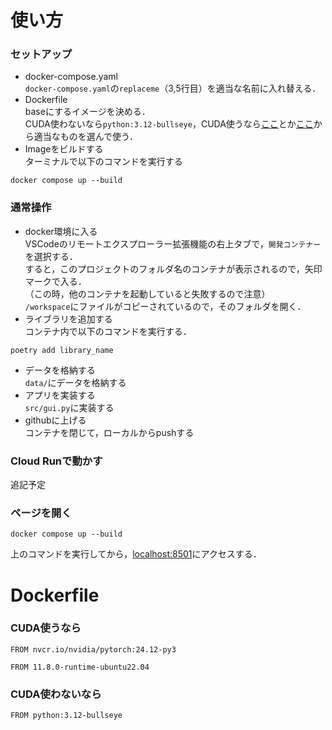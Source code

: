 # 使い方
### セットアップ
- docker-compose.yaml\
`docker-compose.yaml`の`replaceme`（3,5行目）を適当な名前に入れ替える．
- Dockerfile\
baseにするイメージを決める．\
CUDA使わないなら`python:3.12-bullseye`，CUDA使うなら[ここ](https://catalog.ngc.nvidia.com/orgs/nvidia/containers/pytorch/tags)とか[ここ](https://gitlab.com/nvidia/container-images/cuda/blob/master/doc/supported-tags.md)から適当なものを選んで使う．
- Imageをビルドする\
ターミナルで以下のコマンドを実行する
```
docker compose up --build
```
### 通常操作
- docker環境に入る\
VSCodeのリモートエクスプローラー拡張機能の右上タブで，`開発コンテナー`を選択する．\
すると，このプロジェクトのフォルダ名のコンテナが表示されるので，矢印マークで入る．\
（この時，他のコンテナを起動していると失敗するので注意）\
`/workspace`にファイルがコピーされているので，そのフォルダを開く．
- ライブラリを追加する\
コンテナ内で以下のコマンドを実行する．
```
poetry add library_name
```
- データを格納する\
`data/`にデータを格納する
- アプリを実装する\
`src/gui.py`に実装する
- githubに上げる\
コンテナを閉じて，ローカルからpushする
### Cloud Runで動かす
追記予定
### ページを開く
```
docker compose up --build
```
上のコマンドを実行してから，[localhost:8501](http://localhost:8501/)にアクセスする．

# Dockerfile
### CUDA使うなら
```
FROM nvcr.io/nvidia/pytorch:24.12-py3
```
```
FROM 11.8.0-runtime-ubuntu22.04
```
### CUDA使わないなら
```
FROM python:3.12-bullseye
```
